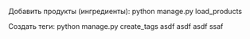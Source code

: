 Добавить продукты (ингредиенты):
python manage.py load_products

Создать теги:
python manage.py create_tags
asdf
asdf
asdf
ssaf
